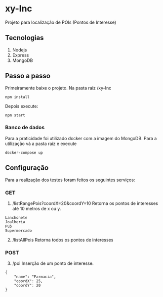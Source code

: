 # xy-Inc
Projeto para localização de POIs (Pontos de Interesse)

## Tecnologias
1. Nodejs
2. Express
3. MongoDB

## Passo a passo
Primeiramente baixe o projeto.
Na pasta raiz /xy-Inc 
```
npm install
```

Depois execute: 

```
npm start
```

### Banco de dados
Para a praticidade foi utilizado docker com a imagem do MongoDB. 
Para a utilização vá a pasta raiz e execute

```
docker-compose up
```

## Configuração
Para a realização dos testes foram feitos os seguintes serviços:

### GET
1. /listRangePois?coordX=20&coordY=10
  Retorna os pontos de interesses até 10 metros de x ou y.

```
Lanchonete
Joalheria
Pub
Supermercado
```

2. /listAllPois
  Retorna todos os pontos de interesses
 
### POST
3. /poi
  Inserção de um ponto de interesse.
```    
{
	"name": "Farmacia",
	"coordX": 25,
	"coordY": 20
}    
```  
